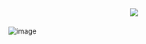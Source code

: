 ## <p align="center">![](https://komarev.com/ghpvc/?username=Eqwrttz&label=Creepers💔+&color=37374d)

![image](https://github.com/user-attachments/assets/119445a5-7b71-4008-a58c-9ae418427063)

<!--
**Eqwrttz/eqwrttz** is a ✨ _special_ ✨ repository because its `README.md` (this file) appears on your GitHub profile.

Here are some ideas to get you started:

- 🔭 I’m currently working on ...
- 🌱 I’m currently learning ...
- 👯 I’m looking to collaborate on ...
- 🤔 I’m looking for help with ...
- 💬 Ask me about ...
- 📫 How to reach me: ...
- 😄 Pronouns: ...
- ⚡ Fun fact: ...
-->
